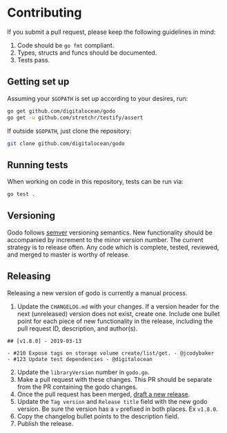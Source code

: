 # Contributing

If you submit a pull request, please keep the following guidelines in mind:

1. Code should be `go fmt` compliant.
2. Types, structs and funcs should be documented.
3. Tests pass.

## Getting set up

Assuming your `$GOPATH` is set up according to your desires, run:

```sh
go get github.com/digitalocean/godo
go get -u github.com/stretchr/testify/assert
```

If outside `$GOPATH`, just clone the repository:

```sh
git clone github.com/digitalocean/godo
```

## Running tests

When working on code in this repository, tests can be run via:

```sh
go test .
```

## Versioning

Godo follows [semver](https://www.semver.org) versioning semantics.  New functionality should be accompanied by increment to the minor version number. The current strategy is to release often. Any code which is complete, tested, reviewed, and merged to master is worthy of release.

## Releasing

Releasing a new version of godo is currently a manual process.

1. Update the `CHANGELOG.md` with your changes. If a version header for the next (unreleased) version does not exist, create one.  Include one bullet point for each piece of new functionality in the release, including the pull request ID, description, and author(s).

```
## [v1.8.0] - 2019-03-13

- #210 Expose tags on storage volume create/list/get. - @jcodybaker
- #123 Update test dependencies - @digitalocean
```

2. Update the `libraryVersion` number in `godo.go`.
3. Make a pull request with these changes.  This PR should be separate from the PR containing the godo changes.
4. Once the pull request has been merged, [draft a new release](https://github.com/digitalocean/godo/releases/new).
5. Update the `Tag version` and `Release title` field with the new godo version.  Be sure the version has a `v` prefixed in both places. Ex `v1.8.0`.
6. Copy the changelog bullet points to the description field.
7. Publish the release.
